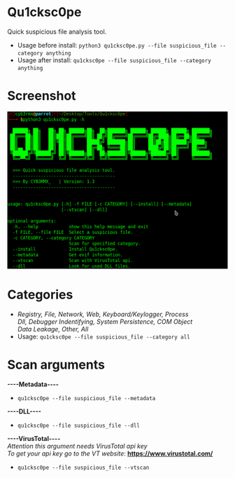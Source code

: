 # Qu1cksc0pe
Quick suspicious file analysis tool.

- Usage before install: ```python3 qu1cksc0pe.py --file suspicious_file --category anything```
- Usage after install: ```qu1cksc0pe --file suspicious_file --category anything```

# Screenshot
![Screen](Screenshot.png)

# Categories
- <i>Registry, File, Network, Web, Keyboard/Keylogger, Process<br>
     Dll, Debugger Indentifying, System Persistence, COM Object<br>
     Data Leakage, Other, All</i>
- Usage: ```qu1cksc0pe --file suspicious_file --category all```

# Scan arguments
<b>----Metadata----</b>
- ```qu1cksc0pe --file suspicious_file --metadata```

<b>----DLL----</b>
- ```qu1cksc0pe --file suspicious_file --dll```

<b>----VirusTotal----</b><br>
<i>Attention this argument needs VirusTotal api key</i><br>
<i>To get your api key go to the VT website</i>: <b>https://www.virustotal.com/</b>

- ```qu1cksc0pe --file suspicious_file --vtscan```
